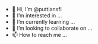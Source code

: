 - 👋 Hi, I’m @puttiansfi
- 👀 I’m interested in ...
- 🌱 I’m currently learning ...
- 💞️ I’m looking to collaborate on ...
- 📫 How to reach me ...

<!---
puttiansfi/puttiansfi is a ✨ special ✨ repository because its `README.md` (this file) appears on your GitHub profile.
You can click the Preview link to take a look at your changes.
--->
